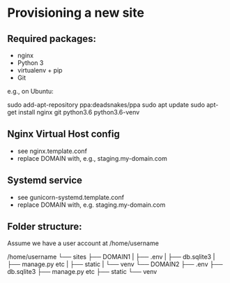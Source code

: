 Provisioning a new site
=======================

## Required packages:

* nginx
* Python 3
* virtualenv + pip
* Git

e.g., on Ubuntu:

  sudo add-apt-repository ppa:deadsnakes/ppa
  sudo apt update
  sudo apt-get install nginx git python3.6 python3.6-venv

## Nginx Virtual Host config

* see nginx.template.conf
* replace DOMAIN with, e.g., staging.my-domain.com

## Systemd service

* see gunicorn-systemd.template.conf
* replace DOMAIN with, e.g. staging.my-domain.com

## Folder structure:

Assume we have a user account at /home/username

/home/username
└── sites
    ├── DOMAIN1
    |    ├── .env
    |    ├── db.sqlite3
    |    ├── manage.py etc
    |    ├── static
    |    └── venv
    └── DOMAIN2
        ├── .env
        ├── db.sqlite3
        ├── manage.py etc
        ├── static
        └── venv
